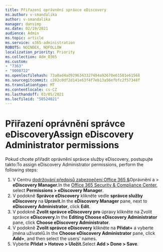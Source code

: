 ```yaml
---
title: Přiřazení oprávnění správce eDiscovery
ms.author: v-smandalika
author: v-smandalika
manager: dansimp
ms.date: 02/19/2021
audience: Admin
ms.topic: article
ms.service: o365-administration
ROBOTS: NOINDEX, NOFOLLOW
localization_priority: Priority
ms.collection: Adm_O365
ms.custom:
- "7363"
- "9000722"
ms.openlocfilehash: 73a0ad4ad9296343327494a92670e61501e61568
ms.sourcegitcommit: c202c0df2d141e63f4f7eb13a56efbfc2f57348f
ms.translationtype: MT
ms.contentlocale: cs-CZ
ms.lasthandoff: 03/05/2021
ms.locfileid: "50524021"
---
```

# <a name="assign-ediscovery-administrator-permissions"></a><span data-ttu-id="a9b04-102">Přiřazení oprávnění správce eDiscovery</span><span class="sxs-lookup"><span data-stu-id="a9b04-102">Assign eDiscovery Administrator permissions</span></span>

<span data-ttu-id="a9b04-103">Pokud chcete přiřadit oprávnění správce služby eDiscovery, postupujte takto:</span><span class="sxs-lookup"><span data-stu-id="a9b04-103">To assign eDiscovery Administrator permissions, perform the following steps:</span></span>

1. <span data-ttu-id="a9b04-104">V Centru [dodržování předpisů zabezpečení Office 365 &](https://sip.protection.office.com/)Oprávnění a > **eDiscovery Manager.**</span><span class="sxs-lookup"><span data-stu-id="a9b04-104">In the [Office 365 Security & Compliance Center](https://sip.protection.office.com/), select **Permissions > eDiscovery Manager**.</span></span>
2. <span data-ttu-id="a9b04-105">V podokně **Správce eDiscovery** klikněte vedle **správce služby eDiscovery** na **Upravit.**</span><span class="sxs-lookup"><span data-stu-id="a9b04-105">In the **eDiscovery Manager** pane, next to **eDiscovery Administrator**, click **Edit**.</span></span>
3. <span data-ttu-id="a9b04-106">V podokně **Zvolit správce eDiscovery pro** úpravy klikněte na Zvolit správce **eDiscovery.**</span><span class="sxs-lookup"><span data-stu-id="a9b04-106">In the **Editing Choose eDiscovery Administrator** pane, click **Choose eDiscovery Administrator**.</span></span>
4. <span data-ttu-id="a9b04-107">V podokně **Zvolit správce eDiscovery** klikněte na **Přidat+** a vyberte jména uživatelů.</span><span class="sxs-lookup"><span data-stu-id="a9b04-107">In the **Choose eDiscovery Administrator** pane, click **Add+**, and then select the users' names.</span></span>
5. <span data-ttu-id="a9b04-108">Vyberte **Přidat > Hotovo > Uložit.**</span><span class="sxs-lookup"><span data-stu-id="a9b04-108">Select **Add > Done > Save**.</span></span>